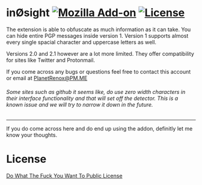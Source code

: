 # inØsight [![Mozilla Add-on](https://img.shields.io/amo/users/in0sight.svg)](https://addons.mozilla.org/en-US/firefox/addon/in0sight/) [![License](https://img.shields.io/github/license/planetrenox/in0sight.svg)](https://github.com/PlanetRenox/in0sight/blob/master/LICENSE)

The extension is able to obfuscate as much information as it can take. You can hide entire PGP messages inside version 1. 
Version 1 supports almost every single spacial character and uppercase letters as well.

Versions 2.0 and 2.1 however are a lot more limited. They offer compatibility for sites like Twitter and Protonmail. 

If you come across any bugs or questions feel free to contact this account or email at PlanetRenox@PM.ME

###### Some sites such as github it seems like, do use zero width characters in their interface functionality and that will set off the detector. This is a known issue and we will try to narrow it down in the future.
--------------------------------------------------------------

If you do come across here and do end up using the addon, definitly let me know your thoughts. 

# License
[Do What The Fuck You Want To Public License](https://github.com/PlanetRenox/in0sight/blob/master/LICENSE)
